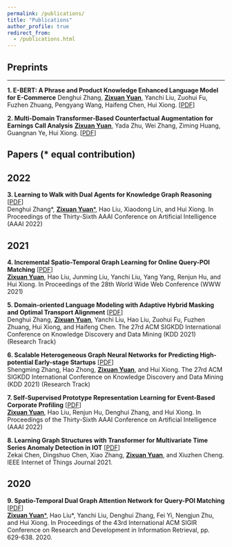 ```yaml
---
permalink: /publications/
title: "Publications"
author_profile: true
redirect_from: 
  - /publications.html
---
```



<!-- You can also find my publications on <a href="https://scholar.google.com/citations?user=6U4SXnUAAAAJ&hl=en">my Google Scholar profile</a>. -->

## Preprints
----------
**1. E-BERT: A Phrase and Product Knowledge Enhanced Language Model for E-Commerce**
Denghui Zhang,  <ins>**Zixuan Yuan**</ins>, Yanchi Liu, Zuohui Fu, Fuzhen Zhuang, Pengyang Wang, Haifeng Chen, Hui Xiong.
[<a href='https://arxiv.org/abs/2009.02835'>PDF</a>] <br>

**2. Multi-Domain Transformer-Based Counterfactual Augmentation for Earnings Call Analysis**
<ins>**Zixuan Yuan**</ins>, Yada Zhu, Wei Zhang, Ziming Huang, Guangnan Ye, Hui Xiong.
[<a href='https://arxiv.org/abs/2112.00963'>PDF</a>] <br>

## Papers (* equal contribution)

2022
---------
**3. Learning to Walk with Dual Agents for Knowledge Graph Reasoning** [<a href='https://arxiv.org/abs/2112.12876'>PDF</a>] <br>
Denghui Zhang\*, <ins>**Zixuan Yuan**\*</ins>, Hao Liu, Xiaodong Lin, and Hui Xiong.  In Proceedings of the Thirty-Sixth AAAI Conference on Artificial Intelligence (AAAI 2022)

2021
---------
**4. Incremental Spatio-Temporal Graph Learning for Online Query-POI Matching** [<a href='https://dl.acm.org/doi/abs/10.1145/3442381.3449810?casa_token=B8b8_rGOp9oAAAAA:DL3l8hOiyYSZyCub3raogjFgotfGwTQ8B30nWIq2jYV66F0rSBR3313GAzPvNfOJXckPn9Pjbduc'>PDF</a>] <br>
 <ins>**Zixuan Yuan**</ins>, Hao Liu, Junming Liu, Yanchi Liu, Yang Yang, Renjun Hu, and Hui Xiong. In Proceedings of the 28th World Wide Web Conference (WWW 2021)


**5. Domain-oriented Language Modeling with Adaptive Hybrid Masking and Optimal Transport Alignment** [<a href='https://dl.acm.org/doi/abs/10.1145/3447548.3467215?casa_token=vVhtjEfms0MAAAAA:zR_x1a4Ccil2l-296TCSdd0YqVFNV09bzXJlq_2ZSdOgKknefyq80ZXZqClpbzuP5rY6wgITpoQt'>PDF</a>] <br>
Denghui Zhang, <ins>**Zixuan Yuan**</ins>, Yanchi Liu, Hao Liu, Zuohui Fu, Fuzhen Zhuang, Hui Xiong, and Haifeng Chen. The 27rd ACM SIGKDD International Conference on Knowledge Discovery and Data Mining (KDD 2021) (Research Track)

**6. Scalable Heterogeneous Graph Neural Networks for Predicting High-potential Early-stage Startups** [<a href='https://dl.acm.org/doi/abs/10.1145/3447548.3467383?casa_token=sckoE4LzrGMAAAAA:A9lF2JzD_0vp-mMo2ela7PRHKB96ueUUwynBY8iUawoMmxlVcUBWCtVYdwWqiNiFtuqBqXeVRwpD'>PDF</a>] <br>
Shengming Zhang, Hao Zhong, <ins>**Zixuan Yuan**</ins>, and Hui Xiong. The 27rd ACM SIGKDD International Conference on Knowledge Discovery and Data Mining (KDD 2021) (Research Track)

**7. Self-Supervised Prototype Representation Learning for Event-Based Corporate Profiling** [<a href='https://www.aaai.org/AAAI21Papers/AAAI-1174.YuanZ.pdf'>PDF</a>] <br>
<ins>**Zixuan Yuan**</ins>, Hao Liu, Renjun Hu, Denghui Zhang, and Hui Xiong. In Proceedings of the Thirty-Sixth AAAI Conference on Artificial Intelligence (AAAI 2022)

**8. Learning Graph Structures with Transformer for Multivariate Time Series Anomaly Detection in IOT** [<a href='https://ieeexplore.ieee.org/abstract/document/9497343'>PDF</a>] <br>
Zekai Chen, Dingshuo Chen, Xiao Zhang, <ins>**Zixuan Yuan**</ins>, and Xiuzhen Cheng. IEEE Internet of Things Journal 2021.
  
2020
---------
**9. Spatio-Temporal Dual Graph Attention Network for Query-POI Matching** [<a href='https://www.researchgate.net/publication/342215590_Spatio-Temporal_Dual_Graph_Attention_Network_for_Query-POI_Matching'>PDF</a>] <br>
<ins>**Zixuan Yuan**\*</ins>, Hao Liu\*, Yanchi Liu, Denghui Zhang, Fei Yi, Nengjun Zhu, and Hui Xiong. In Proceedings of the 43rd International ACM SIGIR Conference on Research and Development in Information Retrieval, pp. 629-638. 2020.
